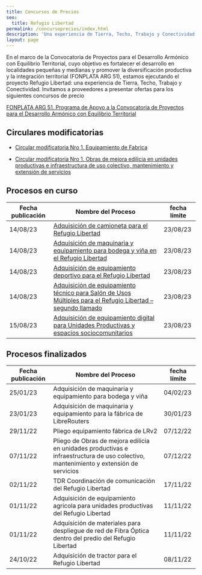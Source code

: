 ```yaml
---
title: Concursos de Precios
seo:
  title: Refugio Libertad
permalink: /concursoprecios/index.html
description: 'Una experiencia de Tierra, Techo, Trabajo y Conectividad.'
layout: page
---
```


En el marco de la Convocatoria de Proyectos para el Desarrollo Armónico con Equilibrio Territorial, cuyo objetivo es fortalecer el desarrollo en localidades pequeñas y medianas y promover la diversificación productiva y la integración territorial (FONPLATA ARG 51), estamos ejecutando el proyecto Refugio Libertad: una experiencia de Tierra, Techo, Trabajo y Conectividad. Invitamos a  proveedores a presentar ofertas para los siguientes concursos de precio

[FONPLATA ARG 51. Programa de Apoyo a la Convocatoria de Proyectos para el Desarrollo Armónico con Equilibrio Territorial](https://www.argentina.gob.ar/jefatura/coordinacionadministrativa/diprose/fonplata-arg-51)

## Circulares modificatorias

- [Circular modificatoria Nro 1. Equipamiento de Fabrica](https://refugio.libre.org.ar/pliegos/1.CIRCULAR_MODIFICATORIA_EQUIPAMIENTO_DE_FABRICA.pdf)

- [Circular modificatoria Nro 1. Obras de mejora edilicia en unidades productivas e infraestructura de uso colectivo, mantenimiento y extensión de servicios](https://refugio.libre.org.ar/pliegos/1.CIRCULAR_MODIFICATORIA_OBRA_SEMILLITAS.pdf)

## Procesos en curso

| Fecha publicación | Nombre del Proceso | fecha límite |
|----------------------|--------------------|----------------------------|
| 14/08/23 | [Adquisición de camioneta para el Refugio Libertad](https://github.com/webrefugiolibertad/docs/raw/main/pliegos/Pliego_adquisicion_de_equipamiento_deportivo.pdf) | 23/08/23 |
| 14/08/23 | [Adquisición de maquinaria y equipamiento para bodega y viña en el Refugio Libertad](https://github.com/webrefugiolibertad/docs/raw/main/pliegos/14.8.23-Pliego_Adquisicion_de_maquinaria_y_equipamiento_para_bodega_y_vid.pdf) | 23/08/23 |
| 14/08/23 | [Adquisición de equipamiento deportivo para el Refugio Libertad](https://github.com/webrefugiolibertad/docs/raw/main/pliegos/Pliego_adquisicion_de_equipamiento_deportivo.pdf) | 23/08/23 |
| 14/08/23 | [Adquisición de equipamiento técnico para Salón de Usos Múltiples para el Refugio Libertad – segundo llamado](https://github.com/webrefugiolibertad/docs/raw/main/pliegos/Segundo_llamado_Pliego_adquisicion_de_equipamiento_tecnico_SUM.pdf) | 23/08/23 |
| 15/08/23 | [Adquisición de equipamiento digital para Unidades Productivas y espacios sociocomunitarios](https://github.com/webrefugiolibertad/docs/raw/main/pliegos/15.8.23-Pliego_de_adquisicion_de_equipamiento_digital_para_Unidades_Productivas_y_espacios_sociocomunitarios.pdf) | 23/08/23 |
## Procesos finalizados

| Fecha publicación | Nombre del Proceso | fecha límite |
|----------------------|--------------------|----------------------------|
| 25/01/23 | Adquisición de maquinaria y equipamiento para bodega y viña | 04/02/23 |
| 23/01/23 | Adquisición de maquinaria y equipamiento para la fábrica de LibreRouters | 30/01/23 |
| 29/11/22 | Pliego equipamiento fábrica de LRv2 | 07/12/22 |
| 07/11/22 | Pliego de Obras de mejora edilicia en unidades productivas e infraestructura de uso colectivo, mantenimiento y extensión de servicios | 07/12/22 |
| 02/11/22 | TDR Coordinación de comunicación del Refugio Libertad | 17/11/22 |
| 01/11/22 | Adquisición de equipamiento agricola para unidades productivas del Refugio Libertad | 11/11/22 |
| 01/11/22 | Adquisición de materiales para despliegue de red de Fibra Óptica dentro del predio del Refugio Libertad | 11/11/22 |
| 24/10/22 | Adquisición de tractor para el Refugio Libertad | 08/11/22 |
